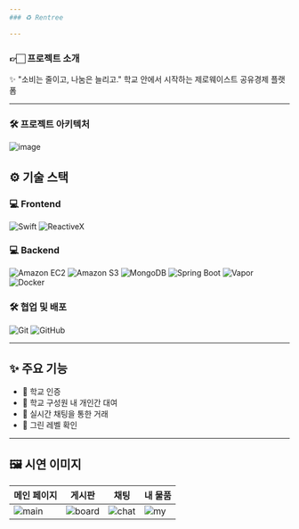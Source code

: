 ```yaml
---
### ♻️ Rentree

---
```

### 👉🏻 프로젝트 소개

✨ "소비는 줄이고, 나눔은 늘리고." 학교 안에서 시작하는 제로웨이스트 공유경제 플랫폼 

---
### 🛠 프로젝트 아키텍처
![image](https://zeroton-rentree.s3.ap-northeast-2.amazonaws.com/diagram.png)

## ⚙️ 기술 스택

### 💻 Frontend
![Swift](https://img.shields.io/badge/Swift-FA7343?style=for-the-badge&logo=swift&logoColor=white)
![ReactiveX](https://img.shields.io/badge/ReactiveX-B7178C?style=for-the-badge&logo=reactivex&logoColor=white)

### 💻 Backend
![Amazon EC2](https://img.shields.io/badge/Amazon_EC2-FF9900?style=for-the-badge&logo=amazonec2&logoColor=white)
![Amazon S3](https://img.shields.io/badge/Amazon_S3-569A31?style=for-the-badge&logo=amazonaws&logoColor=white)
![MongoDB](https://img.shields.io/badge/MongoDB-47A248?style=for-the-badge&logo=mongodb&logoColor=white)
![Spring Boot](https://img.shields.io/badge/Spring_Boot-6DB33F?style=for-the-badge&logo=springboot&logoColor=white)
![Vapor](https://img.shields.io/badge/Vapor-0D0D0D?style=for-the-badge&logo=vapor&logoColor=white)
![Docker](https://img.shields.io/badge/Docker-2496ED?style=for-the-badge&logo=docker&logoColor=white)

### 🛠️ 협업 및 배포
![Git](https://img.shields.io/badge/Git-F05032?style=for-the-badge&logo=git&logoColor=white)
![GitHub](https://img.shields.io/badge/GitHub-181717?style=for-the-badge&logo=github&logoColor=white)

---


## ✨ 주요 기능

- 🏫 학교 인증
- 🤝 학교 구성원 내 개인간 대여
- 💬 실시간 채팅을 통한 거래
- 🌳 그린 레벨 확인

---

## 🖼️ 시연 이미지

| 메인 페이지 | 게시판 | 채팅 | 내 물품 |
|-------------|--------|--------|--------|
| ![main](https://zeroton-rentree.s3.ap-northeast-2.amazonaws.com/firstscreen.png) | ![board](https://zeroton-rentree.s3.ap-northeast-2.amazonaws.com/secondscreen.png) | ![chat](https://zeroton-rentree.s3.ap-northeast-2.amazonaws.com/third.png) | ![my](https://zeroton-rentree.s3.ap-northeast-2.amazonaws.com/screen4.png) |
